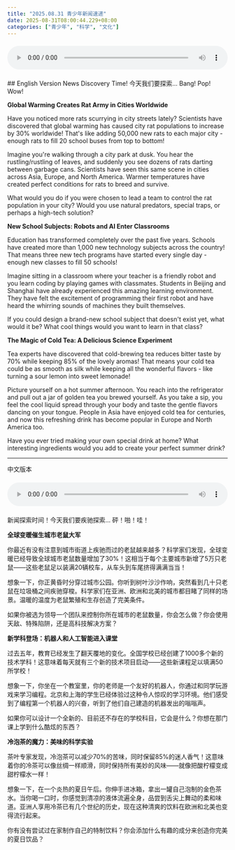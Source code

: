 ```yaml
---
title: "2025.08.31 青少年新闻速递"
date: 2025-08-31T08:00:44.229+08:00
categories: ["青少年", "科学", "文化"]
---
```

<audio controls style="width: 100%; max-width: 900px; margin: 1.5em 0; display: block;">
<source src="/mp3/teen_news/20250831.en.wav" type="audio/wav">
</audio>
## English Version
News Discovery Time! 今天我们要探索... Bang! Pop! Wow!

**Global Warming Creates Rat Army in Cities Worldwide**

Have you noticed more rats scurrying in city streets lately? Scientists have discovered that global warming has caused city rat populations to increase by 30% worldwide! That's like adding 50,000 new rats to each major city - enough rats to fill 20 school buses from top to bottom!

Imagine you're walking through a city park at dusk. You hear the rustling/rustling of leaves, and suddenly you see dozens of rats darting between garbage cans. Scientists have seen this same scene in cities across Asia, Europe, and North America. Warmer temperatures have created perfect conditions for rats to breed and survive.

What would you do if you were chosen to lead a team to control the rat population in your city? Would you use natural predators, special traps, or perhaps a high-tech solution?

**New School Subjects: Robots and AI Enter Classrooms**

Education has transformed completely over the past five years. Schools have created more than 1,000 new technology subjects across the country! That means three new tech programs have started every single day - enough new classes to fill 50 schools!

Imagine sitting in a classroom where your teacher is a friendly robot and you learn coding by playing games with classmates. Students in Beijing and Shanghai have already experienced this amazing learning environment. They have felt the excitement of programming their first robot and have heard the whirring sounds of machines they built themselves.

If you could design a brand-new school subject that doesn't exist yet, what would it be? What cool things would you want to learn in that class?

**The Magic of Cold Tea: A Delicious Science Experiment**

Tea experts have discovered that cold-brewing tea reduces bitter taste by 70% while keeping 85% of the lovely aromas! That means your cold tea could be as smooth as silk while keeping all the wonderful flavors - like turning a sour lemon into sweet lemonade!

Picture yourself on a hot summer afternoon. You reach into the refrigerator and pull out a jar of golden tea you brewed yourself. As you take a sip, you feel the cool liquid spread through your body and taste the gentle flavors dancing on your tongue. People in Asia have enjoyed cold tea for centuries, and now this refreshing drink has become popular in Europe and North America too.

Have you ever tried making your own special drink at home? What interesting ingredients would you add to create your perfect summer drink?

---
中文版本
<audio controls style="width: 100%; max-width: 900px; margin: 1.5em 0; display: block;">
    <source src="/mp3/teen_news/20250831.cn.wav"
  type="audio/wav">
  </audio>
新闻探索时间！今天我们要疾驰探索... 砰！啪！哇！

**全球变暖催生城市老鼠大军**

你最近有没有注意到城市街道上疾驰而过的老鼠越来越多？科学家们发现，全球变暖已经导致全球城市老鼠数量增加了30%！这相当于每个主要城市新增了5万只老鼠——这些老鼠足以装满20辆校车，从车头到车尾挤得满满当当！

想象一下，你正黄昏时分穿过城市公园。你听到树叶沙沙作响，突然看到几十只老鼠在垃圾桶之间疾驰穿梭。科学家们在亚洲、欧洲和北美的城市都目睹了同样的场景。温暖的温度为老鼠繁殖和生存创造了完美条件。

如果你被选为领导一个团队来控制你所在城市的老鼠数量，你会怎么做？你会使用天敌、特殊陷阱，还是高科技解决方案？

**新学科登场：机器人和人工智能进入课堂**

过去五年，教育已经发生了翻天覆地的变化。全国学校已经创建了1000多个新的技术学科！这意味着每天就有三个新的技术项目启动——这些新课程足以填满50所学校！

想象一下，你坐在一个教室里，你的老师是一个友好的机器人，你通过和同学玩游戏来学习编程。北京和上海的学生已经体验过这种令人惊叹的学习环境。他们感受到了编程第一个机器人的兴奋，听到了他们自己建造的机器发出的嗡嗡声。

如果你可以设计一个全新的、目前还不存在的学校科目，它会是什么？你想在那门课上学到什么酷炫的东西？

**冷泡茶的魔力：美味的科学实验**

茶叶专家发现，冷泡茶可以减少70%的苦味，同时保留85%的迷人香气！这意味着你的冷茶可以像丝绸一样顺滑，同时保持所有美妙的风味——就像把酸柠檬变成甜柠檬水一样！

想象一下，在一个炎热的夏日午后。你伸手进冰箱，拿出一罐自己泡制的金色茶水。当你喝一口时，你感觉到清凉的液体流遍全身，品尝到舌尖上舞动的柔和味道。亚洲人享用冷茶已有几个世纪的历史，现在这种清爽的饮料在欧洲和北美也变得流行起来。

你有没有尝试过在家制作自己的特制饮料？你会添加什么有趣的成分来创造你完美的夏日饮品？